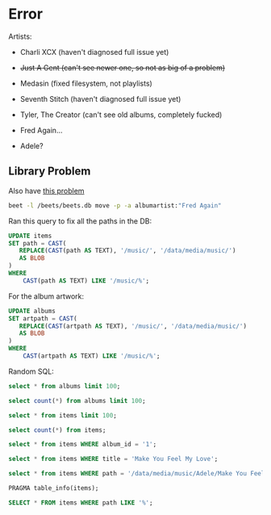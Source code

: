 # Error

Artists:

* Charli XCX (haven't diagnosed full issue yet)

* ~~Just A Gent (can't see newer one, so not as big of a problem)~~

* Medasin (fixed filesystem, not playlists)

* Seventh Stitch (haven't diagnosed full issue yet)

* Tyler, The Creator (can't see old albums, completely fucked)

* Fred Again...

* Adele?

## Library Problem

Also have [this problem](https://discourse.beets.io/t/library-db-still-has-old-path-after-moving-collection-to-a-new-location/2331)

```bash
beet -l /beets/beets.db move -p -a albumartist:"Fred Again"
```

Ran this query to fix all the paths in the DB:

```sql
UPDATE items
SET path = CAST(
   REPLACE(CAST(path AS TEXT), '/music/', '/data/media/music/')
   AS BLOB
)
WHERE
    CAST(path AS TEXT) LIKE '/music/%';
```

For the album artwork:

```sql
UPDATE albums
SET artpath = CAST(
   REPLACE(CAST(artpath AS TEXT), '/music/', '/data/media/music/')
   AS BLOB
)
WHERE
    CAST(artpath AS TEXT) LIKE '/music/%';
```

Random SQL:

```sql
select * from albums limit 100;

select count(*) from albums limit 100;

select * from items limit 100;

select count(*) from items;

select * from items WHERE album_id = '1';

select * from items WHERE title = 'Make You Feel My Love';

select * from items WHERE path = '/data/media/music/Adele/Make You Feel My Love/01 Make You Feel My Love.m4a';

PRAGMA table_info(items);

SELECT * FROM items WHERE path LIKE '%';
```
